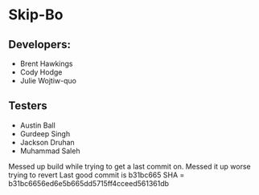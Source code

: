 # Skip-Bo

## Developers:
 - Brent Hawkings
 - Cody Hodge
 - Julie Wojtiw-quo

## Testers
 - Austin Ball
 - Gurdeep Singh
 - Jackson Druhan
 - Muhammad Saleh

Messed up build while trying to get a last commit on.
Messed it up worse trying to revert
Last good commit is b31bc665 SHA = b31bc6656ed6e5b665dd5715ff4cceed561361db
